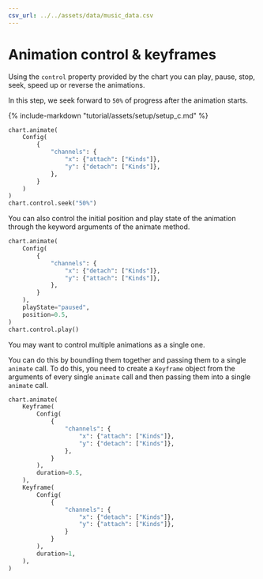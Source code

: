 ```yaml
---
csv_url: ../../assets/data/music_data.csv
---
```


# Animation control & keyframes

Using the `control` property provided by the chart you can play, pause, stop,
seek, speed up or reverse the animations.

In this step, we seek forward to `50%` of progress after the animation starts.

<div id="tutorial_01"></div>

{% include-markdown "tutorial/assets/setup/setup_c.md" %}

```python
chart.animate(
    Config(
        {
            "channels": {
                "x": {"attach": ["Kinds"]},
                "y": {"detach": ["Kinds"]},
            },
        }
    )
)
chart.control.seek("50%")
```

You can also control the initial position and play state of the animation
through the keyword arguments of the animate method.

<div id="tutorial_02"></div>

```python
chart.animate(
    Config(
        {
            "channels": {
                "x": {"detach": ["Kinds"]},
                "y": {"attach": ["Kinds"]},
            },
        }
    ),
    playState="paused",
    position=0.5,
)
chart.control.play()
```

You may want to control multiple animations as a single one.

You can do this by boundling them together and passing them to a single
`animate` call. To do this, you need to create a `Keyframe` object from the
arguments of every single `animate` call and then passing them into a single
`animate` call.

<div id="tutorial_03"></div>

```python
chart.animate(
    Keyframe(
        Config(
            {
                "channels": {
                    "x": {"attach": ["Kinds"]},
                    "y": {"detach": ["Kinds"]},
                },
            }
        ),
        duration=0.5,
    ),
    Keyframe(
        Config(
            {
                "channels": {
                    "x": {"detach": ["Kinds"]},
                    "y": {"attach": ["Kinds"]},
                }
            }
        ),
        duration=1,
    ),
)
```

<script src="../animation_control_keyframes.js"></script>
